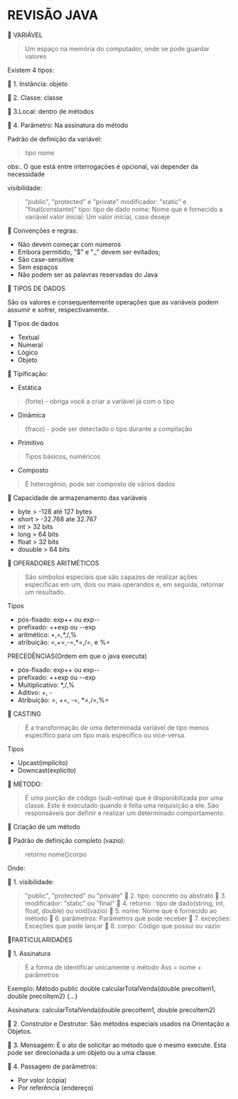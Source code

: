 # REVISÃO JAVA


🔺 VARIÁVEL
> Um espaço na memória do computador, onde se pode guardar valores



Existem 4 tipos:

🔹 1. Instância: objeto

🔹 2. Classe: classe

🔹 3.Local: dentro de métodos

🔹 4. Parâmetro: Na assinatura do método

Padrão de definição da variável:
> <?visibilidade?><?modificador?>tipo nome<?=valor inicial?>
> 

obs:. O que está entre interrogações é opcional, vai depender da necessidade

visibilidade:  
> "public", "protected" e "private"
modificador: 
> "static" e "final(constante)"
tipo:
> tipo de dado 
nome: 
> Nome que é fornecido a variável
valor inicial: 
> Um valor inicial, caso deseje

📍 Convenções e regras:

 - Não devem começar com números
 - Embora permitido, "$" e "_" devem ser evitados;
 - São case-sensitive
 - Sem espaços
 - Não podem ser as palavras reservadas do Java

🔺  TIPOS DE DADOS

São os valores e consequentemente operações que as variáveis podem assumir e sofrer, respectivamente.

📍 Tipos de dados

- Textual
- Numeral
- Lógico
- Objeto


📍 Tipificação:
- Estática 
> (forte) - obriga você a criar a variável já com o tipo
- Dinâmica 
>  (fraco) - pode ser detectado o tipo durante a compilação
- Primitivo
> Tipos básicos, numéricos
-  Composto 
> É heterogênio, pode ser composto de vários dados

📍 Capacidade de armazenamento das variáveis

 - byte > -128 até 127 bytes
 - short > -32.768 ate 32.767 
 - int > 32 bits
 - long > 64 bits
 - float > 32 bits
 - douuble > 64 bits

🔺 OPERADORES ARITMÉTICOS

> São símbolos especiais que são capazes de realizar ações específicas em um, dois ou mais operandos e, em seguida, retornar um resultado.

Tipos

 - pós-fixado: exp++ ou exp--
 - prefixado: ++exp ou --exp
 - aritmético: +,=,*,/,%
 - atribuição: =,+=,-=,*=,/=, e %=

PRECEDÊNCIAS(Ordem em que o java executa)

 - pós-fixado: exp++ ou exp--
 - prefixado: ++exp ou --exp
 - Multiplicativo: *,/,%
 - Aditivo: +, -
 - Atribuição: =, +=, -=, *=,/=,%=



🔺 CASTING

> É a transformação de uma determinada variável de tipo menos específico para um tipo mais específico ou vice-versa.

Tipos

 - Upcast(implícito)
 - Downcast(explícito)
 
 🔺 MÉTODO:

> É uma porção de código (sub-rotina) que é disponibilizada por uma classe. Este é executado quando é feita uma requisição a ele. São responsáveis por definir e realizar um determinado comportamento.

🔺 Criação de um método

📍 Padrão de definição completo (vazio):
> <?visibilidade?><?tipo?><?modificador?> retorno nome(<?parâmetros?>)<?exceções?>corpo

Onde:

 🔹 1. visibilidade: 
> "public", "protected" ou "private"
 🔹 2. tipo:
>  concreto ou abstrato
 🔹 3. modificador:
> "static" ou "final"
 🔹 4. retorno :
> tipo de dado(string, int, float, double) ou void(vazio)
 🔹 5. nome:
>  Nome que é fornecido ao método
 🔹 6. parâmetros:
> Parâmetros que pode receber
 🔹 7. exceções:
> Exceções que pode lançar
 🔹 8. corpo:
> Código que possui ou vazio

🔺PARTICULARIDADES

🔹 1. Assinatura
> É a forma de identificar unicamente o método
Ass = nome + parâmetros

Exemplo:
Método
public double calcularTotalVenda(double precoItem1, double precoItem2)
{...}

Assinatura: calcularTotalVenda(double precoItem1, double precoItem2)

🔹 2. Construtor e Destrutor: São métodos especiais usados na Orientação a Objetos.

🔹 3. Mensagem: É o ato de solicitar ao método que o mesmo execute. Esta pode ser direcionada a um objeto ou a uma classe.

🔹 4. Passagem de parâmetros:
 - Por valor (cópia)
 - Por referência (endereço) 













